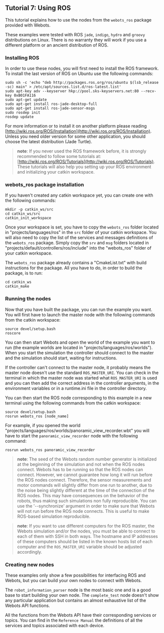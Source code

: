 ## Tutorial 7: Using ROS

This tutorial explains how to use the nodes from the `webots_ros` package
provided with Webots.

These examples were tested with ROS `jade`, `indigo`, `hydro` and `groovy`
distributions on Linux. There is no warranty they will work if you use a
different platform or an ancient distribution of ROS.

### Installing ROS

In order to use these nodes, you will first need to install the ROS framework.
To install the last version of ROS on Ubuntu use the following commands:

```
sudo sh -c 'echo "deb http://packages.ros.org/ros/ubuntu $(lsb_release -sc) main" > /etc/apt/sources.list.d/ros-latest.list'
sudo apt-key adv --keyserver hkp://pool.sks-keyservers.net:80 --recv-key 0xB01FA116
sudo apt-get update
sudo apt-get install ros-jade-desktop-full
sudo apt-get install ros-jade-sensor-msgs
sudo rosdep init
rosdep update
```

For more information or to install it on another platform please reading
[http://wiki.ros.org/ROS/Installation](http://wiki.ros.org/ROS/Installation).
Unless you need older version for some other application, you should choose the
latest distribution (Jade Turtle).

> **note**:
If you never used the ROS framework before, it is strongly recommended to follow
some tutorials at:
[http://wiki.ros.org/ROS/Tutorials](http://wiki.ros.org/ROS/Tutorials). These
tutorials will also help you setting up your ROS environment and initializing
your catkin workspace.

### webots_ros package installation

If you haven't created any catkin workspace yet, you can create one with the
following commands:

```
mkdir -p catkin_ws/src
cd catkin_ws/src
catkin_init_workspace
```

Once your workspace is set, you have to copy the `webots_ros` folder located in
"projects/languages/ros" in the `src` folder of your catkin workspace. You will
also need to copy the list of the services and messages definitions of the
`webots_ros` package. Simply copy the `srv` and `msg` folders located in
"projects/default/controllers/ros/include" into the "webots\_ros" folder of your
catkin workspace.

The `webots_ros` package already contains a "CmakeList.txt" with build
instructions for the package. All you have to do, in order to build the package,
is to run:

```
cd catkin_ws
catkin_make
```

### Running the nodes

Now that you have built the package, you can run the example you want. You will
first have to launch the master node with the following commands from the catkin
workspace:

```
source devel/setup.bash
roscore
```

You can then start Webots and open the world of the example you want to run (the
example worlds are located in "projects/languages/ros/worlds"). When you start
the simulation the controller should connect to the master and the simulation
should start, waiting for instructions.

If the controller can't connect to the master node, it probably means the master
node doesn't use the standard `ROS_MASTER_URI`. You can check in the terminal in
which the master node was started what `ROS_MASTER_URI` is used and you can then
add the correct address in the controller arguments, in the environment
variables or in a runtime.ini file in the controller directory.

You can then start the ROS node corresponding to this example in a new terminal
using the following commands from the catkin workspace:

```
source devel/setup.bash
rosrun webots_ros [node_name]
```

For example, if you opened the world
"projects/languages/ros/worlds/panoramic\_view\_recorder.wbt" you will have to
start the `panoramic_view_recorder` node with the following command:

```
rosrun webots_ros panoramic_view_recorder
```

> **note**:
The seed of the Webots random number generator is initialized at the beginning
of the simulation and not when the ROS nodes connect. Webots has to be running
so that the ROS nodes can connect. However, we cannot guarantee how long it will
run before the ROS nodes connect. Therefore, the sensor measurements and motor
commands will slightly differ from one run to another, due to the noise being
slightly different at the time of the connection of the ROS nodes. This may have
consequences on the behavior of the robots, thus making such simulations non
fully reproducible. You can use the '--synchronize' argument in order to make
sure that Webots will not run before the ROS node connects. This is useful to
make ROS-based simulation reproducible.

<!-- -->

> **note**:
If you want to use different computers for the ROS master, the Webots simulation
and/or the nodes, you must be able to connect to each of them with SSH in both
ways. The hostname and IP addresses of these computers should be listed in the
known hosts list of each computer and the `ROS_MASTER_URI` variable should be
adjusted accordingly.

### Creating new nodes

These examples only show a few possibilities for interfacing ROS and Webots, but
you can build your own nodes to connect with Webots.

The `robot_information_parser` node is the most basic one and is a good base to
start building your own node. The `complete_test` node doesn't show any
particular application but contains an almost exhaustive list of the Webots API
functions.

All the functions from the Webots API have their corresponding services or
topics. You can find in the `Reference Manual` the definitions of all the
services and topics associated with each device.

